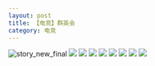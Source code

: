 ```yaml
---
layout: post
title: 【电竞】群英会
category: 电竞
---
```

![story_new_final](http://sfwz6si9l.hd-bkt.clouddn.com/img/story_new_final_0322.png)
![](http://sfwz6si9l.hd-bkt.clouddn.com/img/pel-220324-1.png)
![](http://sfwz1kj5p.hd-bkt.clouddn.com/img/pel-paraboy-220530-1.jpg)
![](http://sfwz6si9l.hd-bkt.clouddn.com/img/pel-220324-3.png)
![](http://sfwz1kj5p.hd-bkt.clouddn.com/img/pel-hero-220531-1.jpg)
![](http://sfwz1kj5p.hd-bkt.clouddn.com/img/pel-paraboy-220530-2.jpg)
![](http://sfwz1kj5p.hd-bkt.clouddn.com/img/pel-paraboy-220530-3.jpg)
![](http://sfwz1kj5p.hd-bkt.clouddn.com/img/pel-220506-4.jpg)
![](http://sfwz1kj5p.hd-bkt.clouddn.com/img/pel-220506-7.jpg)